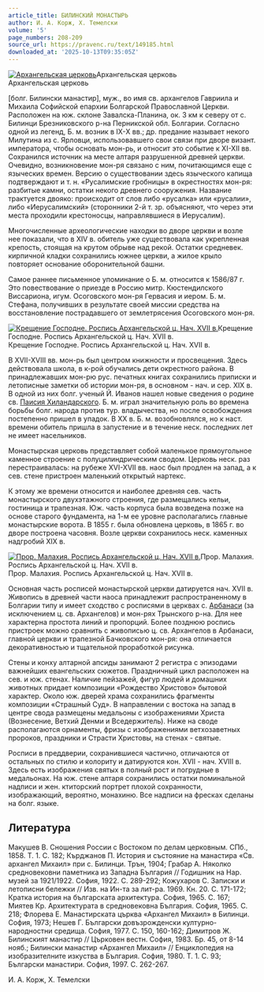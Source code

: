 ```yaml
---
article_title: БИЛИНСКИЙ МОНАСТЫРЬ
author: И. А. Корж, Х. Темелски
volume: '5'
page_numbers: 208-209
source_url: https://pravenc.ru/text/149185.html
downloaded_at: '2025-10-13T09:35:05Z'
---
```


[![Архангельская церковь](https://pravenc.ru/data/472/457/1234/1i200.jpg "Кликните для увеличения картинки")](https://pravenc.ru/data/472/457/1234/1i400.jpg)Архангельская церковь  
Архангельская церковь

[болг. Билински манастир], муж., во имя св. архангелов Гавриила и Михаила Софийской епархии Болгарской Православной Церкви. Расположен на юж. склоне Завалска-Планина, ок. 3 км к северу от с. Билинци Брезниковского р-на Перникской обл. Болгарии. Согласно одной из легенд, Б. м. возник в IX-Х вв.; др. предание называет некого Милутина из с. Ярловци, использовавшего свои связи при дворе визант. императора, чтобы основать мон-рь, и относит это событие к XI-XII вв. Сохранился источник на месте алтаря разрушенной древней церкви. Очевидно, возникновение мон-ря связано с ним, почитающимся еще с языческих времен. Версию о существовании здесь языческого капища подтверждают и т. н. «Русалимские гробницы» в окрестностях мон-ря: разбитые камни, остатки некого древнего сооружения. Название трактуется двояко: происходит от слов либо «русалка» или «русалии», либо «Иерусалимский» (сторонники 2-й т. зр. объясняют, что через эти места проходили крестоносцы, направлявшиеся в Иерусалим).

Многочисленные археологические находки во дворе церкви и возле нее показали, что в XIV в. обитель уже существовала как укрепленная крепость, стоящая на крутом обрыве над рекой. Остатки средневек. кирпичной кладки сохранились южнее церкви, а жилое крыло повторяет основание оборонительной башни.

Самое раннее письменное упоминание о Б. м. относится к 1586/87 г. Это повествование о приезде в Россию митр. Кюстендилского Виссариона, игум. Осоговского мон-ря Гервасия и иером. Б. м. Стефана, получивших в результате своей миссии средства на восстановление пострадавшего от землетрясения Осоговского мон-ря.

[![Крещение Господне. Роспись Архангельской ц. Нач. XVII в.](https://pravenc.ru/data/565/457/1234/1i200.jpg "Кликните для увеличения картинки")](https://pravenc.ru/data/565/457/1234/1i400.jpg)Крещение Господне. Роспись Архангельской ц. Нач. XVII в.  
Крещение Господне. Роспись Архангельской ц. Нач. XVII в.

В XVII-XVIII вв. мон-рь был центром книжности и просвещения. Здесь действовала школа, в к-рой обучались дети окрестного района. В принадлежавших мон-рю рус. печатных книгах сохранились приписки и летописные заметки об истории мон-ря, в основном - нач. и сер. XIX в. В одной из них болг. ученый Й. Иванов нашел новые сведения о родине св. [Паисия Хиландарского](<https://pravenc.ru/text/Паисия Хиландарского.html>). Б. м. играл значительную роль во времена борьбы болг. народа против тур. владычества, но после освобождения постепенно пришел в упадок. В XX в. Б. м. возобновлялся, но к наст. времени обитель пришла в запустение и в течение неск. последних лет не имеет насельников.

Монастырская церковь представляет собой маленькое прямоугольное каменное строение с полуцилиндрическим сводом. Церковь неск. раз перестраивалась: на рубеже XVI-XVII вв. наос был продлен на запад, а к сев. стене пристроен маленький открытый нартекс.

К этому же времени относится и наиболее древняя сев. часть монастырского двухэтажного строения, где размещались кельи, гостиница и трапезная. Юж. часть корпуса была возведена позже на основе старого фундамента, на 1-м ее уровне располагались главные монастырские ворота. В 1855 г. была обновлена церковь, в 1865 г. во дворе построена часовня. Возле церкви сохранилось неск. каменных надгробий XIX в.

[![Прор. Малахия. Роспись Архангельской ц. Нач. XVII в.](https://pravenc.ru/data/348/457/1234/1i200.jpg "Кликните для увеличения картинки")](https://pravenc.ru/data/348/457/1234/1i400.jpg)Прор. Малахия. Роспись Архангельской ц. Нач. XVII в.  
Прор. Малахия. Роспись Архангельской ц. Нач. XVII в.

Основная часть росписей монастырской церкви датируется нач. XVII в. Живопись в древней части наоса принадлежит распространенному в Болгарии типу и имеет сходство с росписями в церквах с. [Арбанаси](https://pravenc.ru/text/Арбанаси.html) (за исключением ц. св. Архангелов) и мон-рях Трынского р-на. Для нее характерна простота линий и пропорций. Более позднюю роспись пристроек можно сравнить с живописью ц. св. Архангелов в Арбанаси, главной церкви и трапезной Бачковского мон-ря: она отличается декоративностью и тщательной проработкой рисунка.

Стены и конху алтарной апсиды занимают 2 регистра с эпизодами важнейших евангельских сюжетов. Праздничный цикл расположен на сев. и юж. стенах. Наличие пейзажей, фигур людей и домашних животных придает композиции «Рождество Христово» бытовой характер. Около юж. дверей храма сохранились фрагменты композиции «Страшный Суд». В направлении с востока на запад в центре свода размещены медальоны с изображениями Христа (Вознесение, Ветхий Денми и Вседержитель). Ниже на своде располагаются орнаменты, фризы с изображениями ветхозаветных пророков, праздники и Страсти Христовы, на стенах - святые.

Росписи в преддверии, сохранившиеся частично, отличаются от остальных по стилю и колориту и датируются кон. XVII - нач. XVIII в. Здесь есть изображения святых в полный рост и погрудные в медальонах. На юж. стене алтаря сохранились остатки поминальной надписи и жен. ктиторский портрет плохой сохранности, изображающий, вероятно, монахиню. Все надписи на фресках сделаны на болг. языке.

## Литература

Макушев В. Сношения России с Востоком по делам церковным. СПб., 1858. Т. 1. С. 182; Кърджанов П. История и състояние на манастира «Св. архангел Михаил» при с. Билинци. Трън, 1904; Грабар А. Няколко средновековни паметника из Западна България // Годишник на Нар. музей за 1921/1922. София, 1922. С. 289-292; Кожухаров С. Записки и летописни бележки // Изв. на Ин-та за лит-ра. 1969. Кн. 20. С. 171-172; Кратка история на българската архитектура. София, 1965. С. 167; Миятев Кр. Архитектурата в средновековна България. София, 1965. С. 218; Флорева Е. Манастирската църква «Архангел Михаил» в Билинци. София, 1973; Нешев Г. Български довъзрожденски културно-народностни средища. София, 1977. С. 150, 160-162; Димитров Ж. Билинският манастир // Църковен вестн. София, 1983. Бр. 45, от 8-14 нояб.; Билински манастир «Архангел Михаил» // Енциклопедия на изобразителните изкуства в България. София, 1980. T. 1. С. 93; Български манастири. София, 1997. С. 262-267.

И. А. Корж, Х. Темелски
